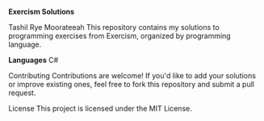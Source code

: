 **Exercism Solutions**


Tashil Rye Moorateeah
This repository contains my solutions to programming exercises from Exercism, organized by programming language.


**Languages**
C#


Contributing
Contributions are welcome! If you'd like to add your solutions or improve existing ones, feel free to fork this repository and submit a pull request.

License
This project is licensed under the MIT License.
